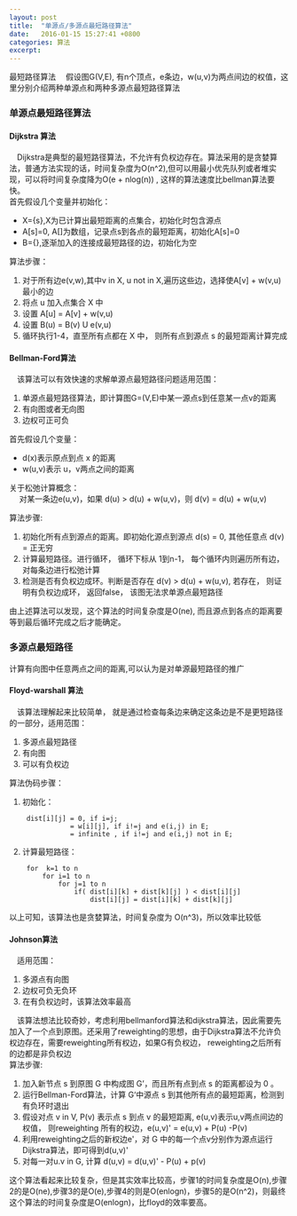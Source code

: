 ```yaml
---
layout: post
title:  "单源点/多源点最短路径算法"
date:   2016-01-15 15:27:41 +0800
categories: 算法
excerpt:
---
```


最短路径算法
&emsp;假设图G(V,E), 有n个顶点，e条边，w(u,v)为两点间边的权值，这里分别介绍两种单源点和两种多源点最短路径算法  

### 单源点最短路径算法

#### Dijkstra 算法
&emsp;Dijkstra是典型的最短路径算法，不允许有负权边存在。算法采用的是贪婪算法，普通方法实现的话，时间复杂度为O(n^2),但可以用最小优先队列或者堆实现，可以将时间复杂度降为O(e + nlog(n)) , 这样的算法速度比bellman算法要快。  
首先假设几个变量并初始化：  
* X={s},X为已计算出最短距离的点集合，初始化时包含源点  
* A[s]=0, A[]为数组，记录点s到各点的最短距离，初始化A[s]=0
* B={},逐渐加入的连接成最短路径的边，初始化为空  

算法步骤：  

1. 对于所有边e(v,w),其中v in X, u not in X,遍历这些边，选择使A[v] + w(v,u) 最小的边  
2. 将点 u 加入点集合 X 中  
3. 设置 A[u] = A[v] + w(v,u)  
4. 设置 B(u) = B(v) U e(v,u)
5. 循环执行1-4，直至所有点都在 X 中， 则所有点到源点 s 的最短距离计算完成

#### Bellman-Ford算法

&emsp;该算法可以有效快速的求解单源点最短路径问题适用范围：  

1. 单源点最短路径算法，即计算图G=(V,E)中某一源点s到任意某一点v的距离  
2. 有向图或者无向图  
3. 边权可正可负  

首先假设几个变量：  

* d(x)表示原点到点 x 的距离  
* w(u,v)表示 u，v两点之间的距离  

关于松弛计算概念：  
&emsp; 对某一条边e(u,v)，如果 d(u) > d(u) + w(u,v)，则 d(v) = d(u) + w(u,v)  

算法步骤:  

1. 初始化所有点到源点的距离。即初始化源点到源点 d(s) = 0, 其他任意点 d(v) = 正无穷    
2. 计算最短路径。进行循环， 循环下标从 1到n-1， 每个循环内则遍历所有边， 对每条边进行松弛计算  
3. 检测是否有负权边成环。判断是否存在  d(v) > d(u) + w(u,v), 若存在， 则证明有负权边成环， 返回false， 该图无法求单源点最短路径  

由上述算法可以发现，这个算法的时间复杂度是O(ne), 而且源点到各点的距离要等到最后循环完成之后才能确定。  

### 多源点最短路径

计算有向图中任意两点之间的距离,可以认为是对单源最短路径的推广

#### Floyd-warshall 算法

&emsp;该算法理解起来比较简单， 就是通过检查每条边来确定这条边是不是更短路径的一部分，适用范围：  

1. 多源点最短路径  
2. 有向图  
3. 可以有负权边  

算法伪码步骤：  

1. 初始化：  

		dist[i][j] = 0, if i=j;		
				   = w[i][j], if i!=j and e(i,j) in E;	
				   = infinite , if i!=j and e(i,j) not in E;	
				
2. 计算最短路径：

		for  k=1 to n	
			for i=1 to n	
				for j=1 to n	
					if( dist[i][k] + dist[k][j] ) < dist[i][j]	
						dist[i][j] = dist[i][k] + dist[k][j]	


以上可知，该算法也是贪婪算法，时间复杂度为 O(n^3)，所以效率比较低  

#### Johnson算法  

&emsp;适用范围：  

1. 多源点有向图  
2. 边权可负无负环  
3. 在有负权边时，该算法效率最高  

&emsp;该算法想法比较奇妙，考虑利用bellmanford算法和dijkstra算法，因此需要先加入了一个点到原图。还采用了reweighting的思想，由于Dijkstra算法不允许负权边存在，需要reweighting所有权边，如果G有负权边， reweighting之后所有的边都是非负权边  
算法步骤:  

1. 加入新节点 s 到原图 G 中构成图 G’，而且所有点到点 s 的距离都设为 0 。  
2. 运行Bellman-Ford算法，计算 G‘中源点 s 到其他所有点的最短距离，检测到有负环时退出  
3. 假设对点 v in V, P(v) 表示点 s 到点 v 的最短距离, e(u,v)表示u,v两点间边的权值，
   则reweighting 所有的权边，e(u,v)' = e(u,v) + P(u) -P(v)    
4. 利用reweighting之后的新权边e'，对 G 中的每一个点v分别作为源点运行Dijkstra算法，即可得到d(u,v)'  
5. 对每一对u.v in G, 计算 d(u,v) = d(u,v)' - P(u) + p(v)

这个算法看起来比较复杂，但是其实效率比较高，步骤1的时间复杂度是O(n),步骤2的是O(ne),步骤3的是O(e),步骤4的则是O(enlogn)，步骤5的是O(n^2)，则最终这个算法的时间复杂度是O(enlogn)，比floyd的效率要高。








